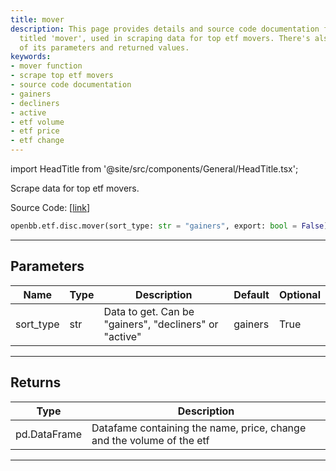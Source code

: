```yaml
---
title: mover
description: This page provides details and source code documentation for a function
  titled 'mover', used in scraping data for top etf movers. There's also a description
  of its parameters and returned values.
keywords:
- mover function
- scrape top etf movers
- source code documentation
- gainers
- decliners
- active
- etf volume
- etf price
- etf change
---
```


import HeadTitle from '@site/src/components/General/HeadTitle.tsx';

<HeadTitle title="etf.disc.mover - Reference | OpenBB SDK Docs" />

Scrape data for top etf movers.

Source Code: [[link](https://github.com/OpenBB-finance/OpenBBTerminal/tree/main/openbb_terminal/etf/discovery/wsj_model.py#L14)]

```python wordwrap
openbb.etf.disc.mover(sort_type: str = "gainers", export: bool = False)
```

---

## Parameters

| Name | Type | Description | Default | Optional |
| ---- | ---- | ----------- | ------- | -------- |
| sort_type | str | Data to get. Can be "gainers", "decliners" or "active" | gainers | True |


---

## Returns

| Type | Description |
| ---- | ----------- |
| pd.DataFrame | Datafame containing the name, price, change and the volume of the etf |
---

